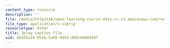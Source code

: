 ```yaml
---
content_type: resource
description: ''
file: /media/https%3A/open-learning-course-data-rc.s3.amazonaws.com/res-2-002-finite-element-procedures-for-solids-and-structures-spring-2010/db435a24052b5a6b9d43d8dc4688599f_pSdxdfBnu0I.vtt
file_type: application/x-subrip
resourcetype: Other
title: 3play caption file
uid: db435a24-052b-5a6b-9d43-d8dc4688599f
---
```

